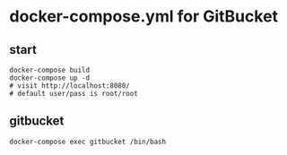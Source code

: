 docker-compose.yml for GitBucket
================================

start
-----

    docker-compose build
    docker-compose up -d
    # visit http://localhost:8080/
    # default user/pass is root/root

gitbucket
---------

    docker-compose exec gitbucket /bin/bash
